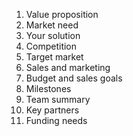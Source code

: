 
1.  Value proposition
2.  Market need
3.  Your solution
4.  Competition
5.  Target market
6.  Sales and marketing
7.  Budget and sales goals
8.  Milestones
9.  Team summary
10.  Key partners
11.  Funding needs

